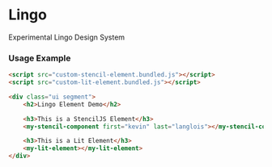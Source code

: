 # Lingo

Experimental Lingo Design System

### Usage Example

```html
<script src="custom-stencil-element.bundled.js"></script>
<script src="custom-lit-element.bundled.js"></script>
```

```html
<div class="ui segment">
    <h2>Lingo Element Demo</h2>

    <h3>This is a StencilJS Element</h3>
    <my-stencil-component first="kevin" last="langlois"></my-stencil-component>

    <h3>This is a Lit Element</h3>
    <my-lit-element></my-lit-element>
</div>
```
